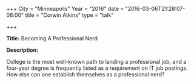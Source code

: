+++
City = "Minneapolis"
Year = "2016"
date = "2016-03-06T21:28:07-06:00"
title = "Corwin Atkins"
type = "talk"

+++

<div class="span-15  ">
  <div class="span-15  last ">
  <p><strong>Title:</strong>
  Becoming A Professional Nerd
</p>

<p><strong>Description:</strong></p>

<p>
College is the most well-known path to landing a professional job, and a four-year degree is frequently listed as a requirement on IT job postings. How else can one establish themselves as a professional nerd?
</p>



  </div>
</div>
